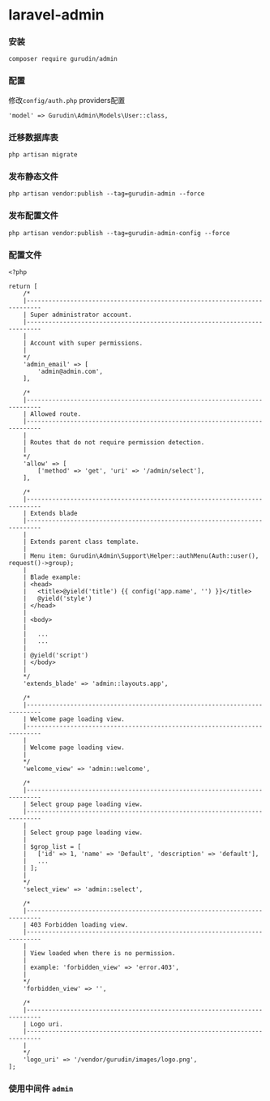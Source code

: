 # laravel-admin

### 安装
```composer require gurudin/admin```

### 配置
修改```config/auth.php``` providers配置

```'model' => Gurudin\Admin\Models\User::class,```

### 迁移数据库表
```php artisan migrate```

### 发布静态文件
```php artisan vendor:publish --tag=gurudin-admin --force```

### 发布配置文件
```php artisan vendor:publish --tag=gurudin-admin-config --force```

### 配置文件
```
<?php

return [
    /*
    |--------------------------------------------------------------------------
    | Super administrator account.
    |--------------------------------------------------------------------------
    |
    | Account with super permissions.
    |
    */
    'admin_email' => [
        'admin@admin.com',
    ],

    /*
    |--------------------------------------------------------------------------
    | Allowed route.
    |--------------------------------------------------------------------------
    |
    | Routes that do not require permission detection.
    |
    */
    'allow' => [
        ['method' => 'get', 'uri' => '/admin/select'],
    ],

    /*
    |--------------------------------------------------------------------------
    | Extends blade
    |--------------------------------------------------------------------------
    |
    | Extends parent class template.
    |
    | Menu item: Gurudin\Admin\Support\Helper::authMenu(Auth::user(), request()->group);
    |
    | Blade example:
    | <head>
    |   <title>@yield('title') {{ config('app.name', '') }}</title>
    |   @yield('style')
    | </head>
    |
    | <body>
    |
    |   ...
    |   ...
    |
    | @yield('script')
    | </body>
    |
    */
    'extends_blade' => 'admin::layouts.app',

    /*
    |--------------------------------------------------------------------------
    | Welcome page loading view.
    |--------------------------------------------------------------------------
    |
    | Welcome page loading view.
    |
    */
    'welcome_view' => 'admin::welcome',

    /*
    |--------------------------------------------------------------------------
    | Select group page loading view.
    |--------------------------------------------------------------------------
    |
    | Select group page loading view.
    |
    | $grop_list = [
    |   ['id' => 1, 'name' => 'Default', 'description' => 'default'],
    |   ...
    | ];
    |
    */
    'select_view' => 'admin::select',

    /*
    |--------------------------------------------------------------------------
    | 403 Forbidden loading view.
    |--------------------------------------------------------------------------
    |
    | View loaded when there is no permission.
    |
    | example: 'forbidden_view' => 'error.403',
    |
    */
    'forbidden_view' => '',

    /*
    |--------------------------------------------------------------------------
    | Logo uri.
    |--------------------------------------------------------------------------
    |
    */
    'logo_uri' => '/vendor/gurudin/images/logo.png',
];

```

### 使用中间件 ```admin```